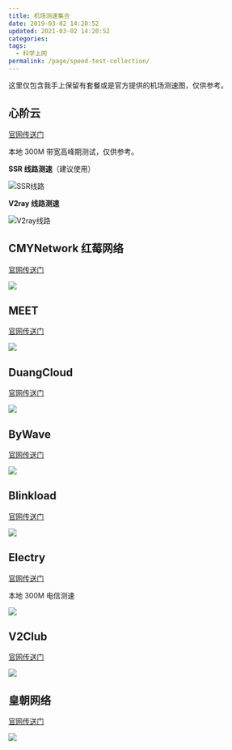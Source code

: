 ```yaml
---
title: 机场测速集合
date: 2019-03-02 14:20:52
updated: 2021-03-02 14:20:52
categories:
tags:
  - 科学上网
permalink: /page/speed-test-collection/
---
```


这里仅包含我手上保留有套餐或是官方提供的机场测速图，仅供参考。

<!--more-->

## 心阶云

[官网传送门](https://url.iszy.xyz/xinjie)

本地 300M 带宽高峰期测试，仅供参考。

**SSR 线路测速**（建议使用）

![SSR线路](https://img.iszy.xyz/20210217210630.png)

**V2ray 线路测速**

![V2ray线路](https://img.iszy.xyz/20210217212647.png)

## CMYNetwork 红莓网络

[官网传送门](https://url.iszy.xyz/cmynetwork)

![](https://img.iszy.xyz/20210110160007.png)

## MEET

[官网传送门](https://url.iszy.xyz/fspeed)

![](https://img.iszy.xyz/20200815155833.png)

## DuangCloud

[官网传送门](https://url.iszy.xyz/duangcloud)

![](https://img.iszy.xyz/20200502214205.png)

## ByWave

[官网传送门](https://url.iszy.xyz/bywave)

![](https://img.iszy.xyz/20200815171242.png)

## Blinkload

[官网传送门](https://url.iszy.xyz/blinkload)

![](https://img.iszy.xyz/20210112210447.png)

## Electry

[官网传送门](https://url.iszy.xyz/electry)

本地 300M 电信测速

![](https://img.iszy.cc/20210226212647.png)

## V2Club

[官网传送门](https://url.iszy.xyz/lanan)

![](https://img.iszy.xyz/20201216180421.jpg)

## 皇朝网络

[官网传送门](https://url.iszy.xyz/dinastio)

![](https://img.iszy.xyz/20210112210649.png)
